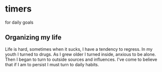 # timers
for daily goals

## Organizing my life

Life is hard, sometimes when it sucks, I have a tendency to regress.
In my youth I turned to drugs.
As I grew older I turned inside, anxious to be alone.
Then I began to turn to outside sources and influences.
I've come to believe that if I am to persist I must turn to daily habits.